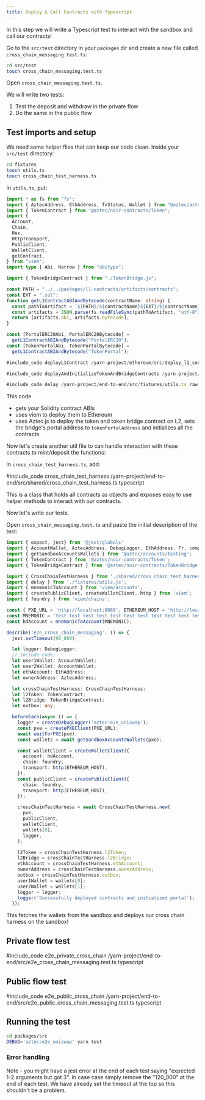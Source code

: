 ```yaml
---
title: Deploy & Call Contracts with Typescript
---
```


In this step we will write a Typescript test to interact with the sandbox and call our contracts!

Go to the `src/test` directory in your `packages` dir and create a new file called `cross_chain_messaging.test.ts`:

```bash
cd src/test
touch cross_chain_messaging.test.ts
```

Open `cross_chain_messaging.test.ts`.

We will write two tests:

1. Test the deposit and withdraw in the private flow
2. Do the same in the public flow

## Test imports and setup

We need some helper files that can keep our code clean. Inside your `src/test` directory:

```bash
cd fixtures
touch utils.ts
touch cross_chain_test_harness.ts
```

In `utils.ts`, put:

```typescript
import * as fs from "fs";
import { AztecAddress, EthAddress, TxStatus, Wallet } from "@aztec/aztec.js";
import { TokenContract } from "@aztec/noir-contracts/Token";
import {
  Account,
  Chain,
  Hex,
  HttpTransport,
  PublicClient,
  WalletClient,
  getContract,
} from "viem";
import type { Abi, Narrow } from "abitype";

import { TokenBridgeContract } from "./TokenBridge.js";

const PATH = "../../packages/l1-contracts/artifacts/contracts";
const EXT = ".sol";
function getL1ContractABIAndBytecode(contractName: string) {
  const pathToArtifact = `${PATH}/${contractName}${EXT}/${contractName}.json`;
  const artifacts = JSON.parse(fs.readFileSync(pathToArtifact, "utf-8"));
  return [artifacts.abi, artifacts.bytecode];
}

const [PortalERC20Abi, PortalERC20Bytecode] =
  getL1ContractABIAndBytecode("PortalERC20");
const [TokenPortalAbi, TokenPortalBytecode] =
  getL1ContractABIAndBytecode("TokenPortal");

#include_code deployL1Contract /yarn-project/ethereum/src/deploy_l1_contracts.ts raw

#include_code deployAndInitializeTokenAndBridgeContracts /yarn-project/end-to-end/src/shared/cross_chain_test_harness.ts raw

#include_code delay /yarn-project/end-to-end/src/fixtures/utils.ts raw
```

This code

- gets your Solidity contract ABIs
- uses viem to deploy them to Ethereum
- uses Aztec.js to deploy the token and token bridge contract on L2, sets the bridge's portal address to `tokenPortalAddress` and initializes all the contracts

Now let's create another util file to can handle interaction with these contracts to mint/deposit the functions:

In `cross_chain_test_harness.ts`, add:

#include_code cross_chain_test_harness /yarn-project/end-to-end/src/shared/cross_chain_test_harness.ts typescript

This is a class that holds all contracts as objects and exposes easy to use helper methods to interact with our contracts.

Now let's write our tests.

Open `cross_chain_messaging.test.ts` and paste the initial description of the test:

```typescript
import { expect, jest} from '@jest/globals'
import { AccountWallet, AztecAddress, DebugLogger, EthAddress, Fr, computeAuthWitMessageHash, createDebugLogger, createPXEClient, waitForPXE } from '@aztec/aztec.js';
import { getSandboxAccountsWallets } from '@aztec/accounts/testing';
import { TokenContract } from '@aztec/noir-contracts/Token';
import { TokenBridgeContract } from '@aztec/noir-contracts/TokenBridge';

import { CrossChainTestHarness } from './shared/cross_chain_test_harness.js';
import { delay } from './fixtures/utils.js';
import { mnemonicToAccount } from 'viem/accounts';
import { createPublicClient, createWalletClient, http } from 'viem';
import { foundry } from 'viem/chains';

const { PXE_URL = 'http://localhost:8080', ETHEREUM_HOST = 'http://localhost:8545' } = process.env;
const MNEMONIC = 'test test test test test test test test test test test junk';
const hdAccount = mnemonicToAccount(MNEMONIC);

describe('e2e_cross_chain_messaging', () => {
  jest.setTimeout(90_000);

  let logger: DebugLogger;
  // include code:
  let user1Wallet: AccountWallet;
  let user2Wallet: AccountWallet;
  let ethAccount: EthAddress;
  let ownerAddress: AztecAddress;

  let crossChainTestHarness: CrossChainTestHarness;
  let l2Token: TokenContract;
  let l2Bridge: TokenBridgeContract;
  let outbox: any;

  beforeEach(async () => {
    logger = createDebugLogger('aztec:e2e_uniswap');
    const pxe = createPXEClient(PXE_URL);
    await waitForPXE(pxe);
    const wallets = await getSandboxAccountsWallets(pxe);

    const walletClient = createWalletClient({
      account: hdAccount,
      chain: foundry,
      transport: http(ETHEREUM_HOST),
    });
    const publicClient = createPublicClient({
      chain: foundry,
      transport: http(ETHEREUM_HOST),
    });

    crossChainTestHarness = await CrossChainTestHarness.new(
      pxe,
      publicClient,
      walletClient,
      wallets[0],
      logger,
    );

    l2Token = crossChainTestHarness.l2Token;
    l2Bridge = crossChainTestHarness.l2Bridge;
    ethAccount = crossChainTestHarness.ethAccount;
    ownerAddress = crossChainTestHarness.ownerAddress;
    outbox = crossChainTestHarness.outbox;
    user1Wallet = wallets[0];
    user2Wallet = wallets[1];
    logger = logger;
    logger('Successfully deployed contracts and initialized portal');
  });
```

This fetches the wallets from the sandbox and deploys our cross chain harness on the sandbox!

## Private flow test

#include_code e2e_private_cross_chain /yarn-project/end-to-end/src/e2e_cross_chain_messaging.test.ts typescript

## Public flow test

#include_code e2e_public_cross_chain /yarn-project/end-to-end/src/e2e_public_cross_chain_messaging.test.ts typescript

## Running the test

```bash
cd packages/src
DEBUG='aztec:e2e_uniswap' yarn test
```

### Error handling

Note - you might have a jest error at the end of each test saying "expected 1-2 arguments but got 3". In case case simply remove the "120_000" at the end of each test. We have already set the timeout at the top so this shouldn't be a problem.
